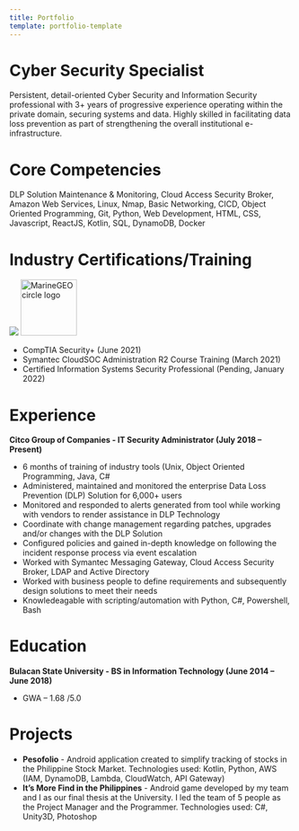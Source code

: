 ```yaml
---
title: Portfolio
template: portfolio-template
---
```


# Cyber Security Specialist

Persistent, detail-oriented Cyber Security and Information Security professional with 3+ years of progressive experience operating within the private domain, securing systems and data. Highly skilled in facilitating data loss prevention as part of strengthening the overall institutional e-infrastructure.

# Core Competencies

DLP Solution Maintenance & Monitoring, Cloud Access Security Broker, Amazon Web Services, Linux, Nmap, Basic Networking, CICD, Object Oriented Programming, Git, Python, Web Development, HTML, CSS, Javascript, ReactJS, Kotlin, SQL, DynamoDB, Docker

# Industry Certifications/Training

[![](https://images.credly.com/size/110x110/images/74790a75-8451-400a-8536-92d792c5184a/CompTIA_Security_2Bce.png)](https://www.credly.com/badges/d8c17809-0fb3-46b8-bc40-ade7b1df1bf0/public_url)
<img src="https://images.credly.com/size/110x110/images/74790a75-8451-400a-8536-92d792c5184a/CompTIA_Security_2Bce.png" alt="MarineGEO circle logo" style="height: 100px; width:100px;"/>
* CompTIA Security+ (June 2021)
* Symantec CloudSOC Administration R2 Course Training (March 2021)
* Certified Information Systems Security Professional (Pending, January 2022)

# Experience

**Citco Group of Companies - IT Security Administrator (July 2018 – Present)**

* 6 months of training of industry tools (Unix, Object Oriented Programming, Java, C#
* Administered, maintained and monitored the enterprise Data Loss Prevention (DLP) Solution for 6,000+ users
* Monitored and responded to alerts generated from tool while working with vendors to render assistance in DLP Technology
* Coordinate with change management regarding patches, upgrades and/or changes with the DLP Solution
* Configured policies and gained in-depth knowledge on following the incident response process via event escalation
* Worked with Symantec Messaging Gateway, Cloud Access Security Broker, LDAP and Active Directory
* Worked with business people to define requirements and subsequently design solutions to meet their needs
* Knowledeagable with scripting/automation with Python, C#, Powershell, Bash

# Education

**Bulacan State University - BS in Information Technology (June 2014 – June 2018)**

* GWA – 1.68 /5.0

# Projects

* **Pesofolio** - Android application created to simplify tracking of stocks in the Philippine Stock Market.
  Technologies used: Kotlin, Python, AWS (IAM, DynamoDB, Lambda, CloudWatch, API Gateway)
* **It’s More Find in the Philippines** - Android game developed by my team and I as our final thesis
  at the University. I led the team of 5 people as the Project Manager and the Programmer.
  Technologies used: C#, Unity3D, Photoshop